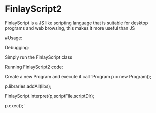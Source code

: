 # FinlayScript2

FinlayScript is a JS like scripting language that is suitable for desktop programs and web browsing, this makes it more useful than JS

#Usage:

Debugging:

Simply run the FinlayScript class

Running FinlayScript2 code:

Create a new Program and execute it call
`Program p = new Program();

p.libraries.addAll(libs);

FinlayScript.interpret(p,scriptFile,scriptDir);

p.exec();`
